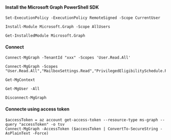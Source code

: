#### Install the Microsoft Graph PowerShell SDK
```pwsh
Set-ExecutionPolicy -ExecutionPolicy RemoteSigned -Scope CurrentUser

Install-Module Microsoft.Graph -Scope AllUsers

Get-InstalledModule Microsoft.Graph
```
#### Connect
```pwsh
Connect-MgGraph -TenantId "xxx" -Scopes 'User.Read.All'

Connect-MgGraph -Scopes "User.Read.All","MailboxSettings.Read","PrivilegedEligibilitySchedule.ReadWrite.AzureADGroup","PrivilegedAccess.ReadWrite.AzureADGroup"

Get-MgContext

Get-MgUser -All

Disconnect-MgGraph
```
#### Connecte using access token
```pwsh
$accessToken = az account get-access-token --resource-type ms-graph --query "accessToken" -o tsv
Connect-MgGraph -AccessToken ($accessToken | ConvertTo-SecureString -AsPlainText -Force)
```
